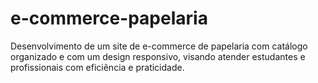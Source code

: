 # e-commerce-papelaria
Desenvolvimento de um site de e-commerce de papelaria com catálogo organizado e com um design responsivo, visando atender estudantes e profissionais com eficiência e praticidade.
